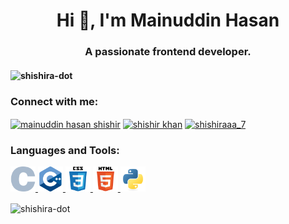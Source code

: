 <h2 https://scontent.fdac13-1.fna.fbcdn.net/v/t39.30808-6/496156619_23934568722806790_8713453663033674213_n.jpg?_nc_cat=110&ccb=1-7&_nc_sid=6ee11a&_nc_eui2=AeGai24X2uqgIhUuDiHSpEFN7Rwr5w4tYkrtHCvnDi1iSiBVPf68UVFlgLqkl0vlXizfszwq64DcqSah9gkdquLl&_nc_ohc=sMEC2hvspeUQ7kNvwHLfdnX&_nc_oc=AdnMXU0U9OxrBEq_0UaTfvDbc8MNGYxingjgzhe4ClUhbNR0EDKBIwTGmQD5ueV78yw&_nc_zt=23&_nc_ht=scontent.fdac13-1.fna&_nc_gid=1ibrOZZeuPPEfKg2bVYFpg&oh=00_AfQkfEUOhXahOAoIXPWiSUSVTJ2bc-sBqRLvHW5IYEMI1Q&oe=687C00C0<h/2>
  
<h1 align="center">Hi 👋, I'm Mainuddin Hasan</h1>
<h3 align="center">A passionate frontend developer.</h3>
<h4 about me

<p align="left"> <img src="https://komarev.com/ghpvc/?username=shishira-dot&label=Profile%20views&color=0e75b6&style=flat" alt="shishira-dot" /> </p>

<h3 align="left">Connect with me:</h3>
<p align="left">
<a href="https://linkedin.com/in/mainuddin hasan shishir" target="blank"><img align="center" src="https://raw.githubusercontent.com/rahuldkjain/github-profile-readme-generator/master/src/images/icons/Social/linked-in-alt.svg" alt="mainuddin hasan shishir" height="30" width="40" /></a>
<a href="https://fb.com/shishir khan" target="blank"><img align="center" src="https://raw.githubusercontent.com/rahuldkjain/github-profile-readme-generator/master/src/images/icons/Social/facebook.svg" alt="shishir khan" height="30" width="40" /></a>
<a href="https://instagram.com/shishiraaa_7" target="blank"><img align="center" src="https://raw.githubusercontent.com/rahuldkjain/github-profile-readme-generator/master/src/images/icons/Social/instagram.svg" alt="shishiraaa_7" height="30" width="40" /></a>
</p>

<h3 align="left">Languages and Tools:</h3>
<p align="left"> <a href="https://www.cprogramming.com/" target="_blank" rel="noreferrer"> <img src="https://raw.githubusercontent.com/devicons/devicon/master/icons/c/c-original.svg" alt="c" width="40" height="40"/> </a> <a href="https://www.w3schools.com/cpp/" target="_blank" rel="noreferrer"> <img src="https://raw.githubusercontent.com/devicons/devicon/master/icons/cplusplus/cplusplus-original.svg" alt="cplusplus" width="40" height="40"/> </a> <a href="https://www.w3schools.com/css/" target="_blank" rel="noreferrer"> <img src="https://raw.githubusercontent.com/devicons/devicon/master/icons/css3/css3-original-wordmark.svg" alt="css3" width="40" height="40"/> </a> <a href="https://www.w3.org/html/" target="_blank" rel="noreferrer"> <img src="https://raw.githubusercontent.com/devicons/devicon/master/icons/html5/html5-original-wordmark.svg" alt="html5" width="40" height="40"/> </a> <a href="https://www.python.org" target="_blank" rel="noreferrer"> <img src="https://raw.githubusercontent.com/devicons/devicon/master/icons/python/python-original.svg" alt="python" width="40" height="40"/> </a> </p>

<p><img align="center" src="https://github-readme-stats.vercel.app/api/top-langs?username=shishira-dot&show_icons=true&locale=en&layout=compact" alt="shishira-dot" /></p>
